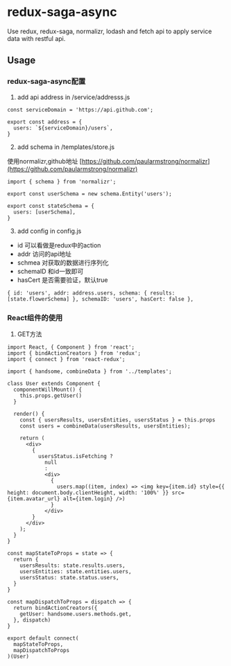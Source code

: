 # redux-saga-async
Use redux, redux-saga, normalizr, lodash and fetch api to apply service data with restful api.

## Usage

### redux-saga-async配置
1. add api address in /service/addresss.js

```
const serviceDomain = 'https://api.github.com';

export const address = {
  users: `${serviceDomain}/users`,
}
```
2. add schema in /templates/store.js

使用normalizr,github地址 [https://github.com/paularmstrong/normalizr](https://github.com/paularmstrong/normalizr)

```
import { schema } from 'normalizr';

export const userSchema = new schema.Entity('users');

export const stateSchema = {
  users: [userSchema],
}
```

3. add config in config.js
+ id 可以看做是redux中的action
+ addr 访问的api地址
+ schmea 对获取的数据进行序列化
+ schemaID 和id一致即可
+ hasCert 是否需要验证，默认true

```
{ id: 'users', addr: address.users, schema: { results: [state.flowerSchema] }, schemaID: 'users', hasCert: false },
```

### React组件的使用

1. GET方法

```
import React, { Component } from 'react';
import { bindActionCreators } from 'redux';
import { connect } from 'react-redux';

import { handsome, combineData } from '../templates';

class User extends Component {
  componentWillMount() {
    this.props.getUser()
  }

  render() {
    const { usersResults, usersEntities, usersStatus } = this.props
    const users = combineData(usersResults, usersEntities);

    return (
      <div>
        {
          usersStatus.isFetching ?
            null
            :
            <div>
              {
                users.map((item, index) => <img key={item.id} style={{ height: document.body.clientHeight, width: '100%' }} src={item.avatar_url} alt={item.login} />)
              }
            </div>
        }
      </div>
    );
  }
}

const mapStateToProps = state => {
  return {
    usersResults: state.results.users,
    usersEntities: state.entities.users,
    usersStatus: state.status.users,
  }
}

const mapDispatchToProps = dispatch => {
  return bindActionCreators({
    getUser: handsome.users.methods.get,
  }, dispatch)
}

export default connect(
  mapStateToProps,
  mapDispatchToProps
)(User)
```

